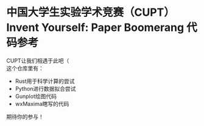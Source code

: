 # 中国大学生实验学术竞赛（CUPT） Invent Yourself: Paper Boomerang 代码参考

CUPT让我们相遇于此吧（  
这个仓库里有：  
- Rust用于科学计算的尝试
- Python进行数据拟合尝试
- Gunplot绘图代码
- wxMaxima瞎写的代码

期待你的参与！
